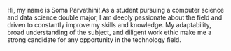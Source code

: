 Hi, my name is Soma Parvathini!
As a student pursuing a computer science and data science double major, I am deeply passionate about the field and driven to constantly improve my skills and knowledge.
My adaptability, broad understanding of the subject, and diligent work ethic make me a strong candidate for any opportunity in the technology field.
